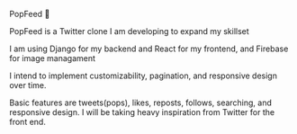 PopFeed 🎈

PopFeed is a Twitter clone I am developing to expand my skillset

I am using Django for my backend and React for my frontend, and Firebase for image managament 

I intend to implement customizability, pagination, and responsive design over time.

Basic features are tweets(pops), likes, reposts, follows, searching, and responsive design. I will be taking heavy inspiration from Twitter for the front end.

